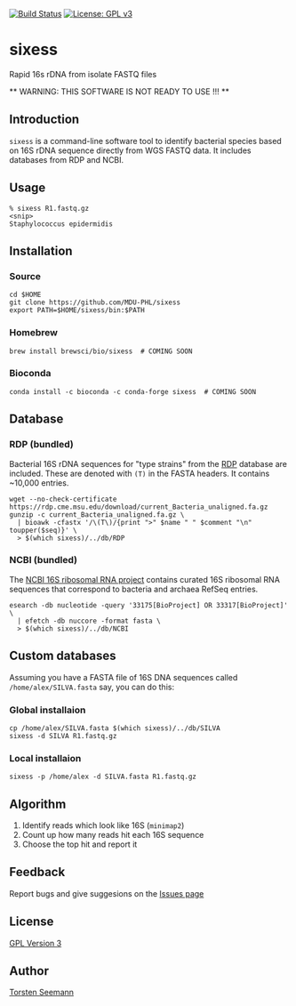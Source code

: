 [![Build Status](https://travis-ci.org/tseemann/sixess.svg?branch=master)](https://travis-ci.org/tseemann/sixess) [![License: GPL v3](https://img.shields.io/badge/License-GPL%20v3-blue.svg)](https://www.gnu.org/licenses/gpl-3.0) [](#lang-au)

# sixess
Rapid 16s rDNA from isolate FASTQ files

** WARNING: THIS SOFTWARE IS NOT READY TO USE !!! **

## Introduction

`sixess` is a command-line software tool to identify 
bacterial species based on 16S rDNA sequence directly
from WGS FASTQ data. It includes databases from RDP and NCBI.

## Usage

```
% sixess R1.fastq.gz
<snip>
Staphylococcus epidermidis
```

## Installation

### Source
```
cd $HOME
git clone https://github.com/MDU-PHL/sixess
export PATH=$HOME/sixess/bin:$PATH
```
### Homebrew
```
brew install brewsci/bio/sixess  # COMING SOON
```
### Bioconda
```
conda install -c bioconda -c conda-forge sixess  # COMING SOON
```

## Database

### RDP (bundled)

Bacterial 16S rDNA sequences for "type strains" 
from the [RDP](https://rdp.cme.msu.edu/) database
are included. These are denoted with `(T)` in the
FASTA headers. It contains ~10,000 entries.

```
wget --no-check-certificate https://rdp.cme.msu.edu/download/current_Bacteria_unaligned.fa.gz
gunzip -c current_Bacteria_unaligned.fa.gz \
  | bioawk -cfastx '/\(T\)/{print ">" $name " " $comment "\n" toupper($seq)}' \
  > $(which sixess)/../db/RDP
```

### NCBI (bundled)

The [NCBI 16S ribosomal RNA project](https://www.ncbi.nlm.nih.gov/refseq/targetedloci/)
contains curated 16S ribosomal RNA sequences
that correspond to bacteria and archaea RefSeq entries.

```
esearch -db nucleotide -query '33175[BioProject] OR 33317[BioProject]' \
  | efetch -db nuccore -format fasta \
  > $(which sixess)/../db/NCBI
```

## Custom databases

Assuming you have a FASTA file of 16S DNA sequences
called `/home/alex/SILVA.fasta` say, you can do this:

### Global installaion

```
cp /home/alex/SILVA.fasta $(which sixess)/../db/SILVA
sixess -d SILVA R1.fastq.gz
```

### Local installaion

```
sixess -p /home/alex -d SILVA.fasta R1.fastq.gz
```

## Algorithm

1. Identify reads which look like 16S (`minimap2`)
2. Count up how many reads hit each 16S sequence
3. Choose the top hit and report it

## Feedback

Report bugs and give suggesions on the
[Issues page](https://github.com/tseemann/sixess/issues)

## License

[GPL Version 3](https://raw.githubusercontent.com/tseemann/sixess/master/LICENSE)

## Author

[Torsten Seemann](http://tseemann.github.io)
